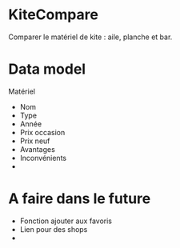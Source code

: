 KiteCompare
============
Comparer le matériel de kite : aile, planche et bar.

Data model
============
Matériel
- Nom
- Type
- Année
- Prix occasion
- Prix neuf
- Avantages
- Inconvénients
- 

A faire dans le future
============
- Fonction ajouter aux favoris
- Lien pour des shops
- 
